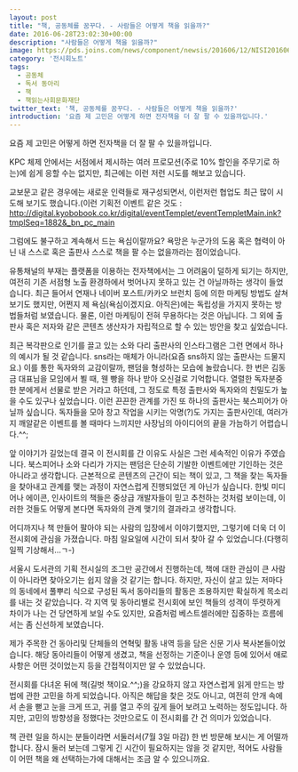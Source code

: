 ```yaml
---
layout: post
title: "책, 공동체를 꿈꾸다. - 사람들은 어떻게 책을 읽을까?"
date: 2016-06-28T23:02:30+00:00
description: "사람들은 어떻게 책을 읽을까?"
image: https://pds.joins.com/news/component/newsis/201606/12/NISI20160612_0011795440_web.jpg
category: '전시회노트'  
tags: 
  - 공동체
  - 독서 동아리
  - 책
  - 책읽는사회문화재단
twitter_text: '책, 공동체를 꿈꾸다. - 사람들은 어떻게 책을 읽을까?'
introduction: '요즘 제 고민은 어떻게 하면 전자책을 더 잘 팔 수 있을까입니다.'
---
```


요즘 제 고민은 어떻게 하면 전자책을 더 잘 팔 수 있을까입니다.
  
KPC 체제 안에서는 서점에서 제시하는 여러 프로모션(주로 10% 할인을 주무기로 하는)에 쉽게 응할 수는 없지만, 최근에는 이런 저런 시도를 해보고 있습니다.
  
교보문고 같은 경우에는 새로운 인력들로 재구성되면서, 이런저런 협업도 최근 많이 시도해 보기도 했습니다.(이런 기획전 이벤트 같은 것도 : <http://digital.kyobobook.co.kr/digital/eventTemplet/eventTempletMain.ink?tmplSeq=1882&_bn_pc_main>

그럼에도 불구하고 계속해서 드는 욕심이랄까요? 욕망은 누군가의 도움 혹은 협력이 아닌 내 스스로 혹은 출판사 스스로 책을 팔 수는 없을까라는 점이었습니다.
  
유통채널의 부재는 플랫폼을 이용하는 전자책에서는 그 어려움이 덜하게 되기는 하지만, 여전히 기존 서점형 노출 환경하에서 벗어나지 못하고 있는 건 아닐까하는 생각이 들었습니다. 최근 들어서 연재나 네이버 포스트/카카오 브런치 등에 의한 마케팅 방법도 살쳐보기도 했지만, 어쩐지 제 욕심(욕심이겠지요. 아직은)에는 독립성을 가지지 못하는 방법들처럼 보였습니다. 물론, 이런 마케팅이 전혀 무용하다는 것은 아닙니다. 그 외에 출판사 혹은 저자와 같은 콘텐츠 생산자가 자립적으로 할 수 있는 방안을 찾고 싶었습니다.

최근 복각판으로 인기를 끌고 있는 소와 다리 출판사의 인스타그램은 그런 면에서 하나의 예시가 될 것 같습니다. sns라는 매체가 아니라(요즘 sns하지 않는 출판사는 드물지요.) 이를 통한 독자와의 교감이랄까, 팬덤을 형성하는 모습에 놀랐습니다. 한 번은 김동금 대표님을 모임에서 뵐 때, 웬 빵을 하나 받아 오신걸로 기억합니다. 열렬한 독자분중 한 분에게서 선물로 받은 거라고 하던데, 그 정도로 특정 출판사와 독자와의 친밀도가 높을 수도 있구나 싶었습니다. 이런 끈끈한 관계를 가진 또 하나의 출판사는 북스피어가 아닐까 싶습니다. 독자들을 모아 창고 작업을 시키는 악명(?)도 가지는 출판사인데, 여러가지 깨알같은 이벤트를 볼 때마다 느끼지만 사장님의 아이디어의 끝을 가늠하기 어렵습니다.^^;

앞 이야기가 길었는데 결국 이 전시회를 간 이유도 사실은 그런 세속적인 이유가 주였습니다. 북스피어나 소와 다리가 가지는 팬덤은 단순히 기발한 이벤트에만 기인하는 것은 아니라고 생각합니다. 근본적으로 콘텐츠의 근간이 되는 책이 있고, 그 책을 찾는 독자들을 찾아내고 관계를 맺는 과정이 자연스럽게 진행되었던 게 아닌가 싶습니다. 한빛 미디어나 에이콘, 인사이트의 책들은 중상급 개발자들이 믿고 추천하는 것처럼 보이는데, 이러한 것들도 어떻게 본다면 독자와의 관계 맺기의 결과라고 생각합니다.

어디까지나 책 만들어 팔아야 되는 사람의 입장에서 이야기했지만, 그렇기에 더욱 더 이 전시회에 관심을 가졌습니다. 마침 일요일에 시간이 되서 찾아 갈 수 있었습니다.(다행히 일찍 기상해서&#8230;ㄱ-)

서울시 도서관의 기획 전시실의 조그만 공간에서 진행하는데, 책에 대한 관심이 큰 사람이 아니라면 찾아오기는 쉽지 않을 것 같기는 합니다. 하지만, 자신이 살고 있는 저마다의 동네에서 풀뿌리 식으로 구성된 독서 동아리들의 활동은 조용하지만 확실하게 목소리를 내는 것 같았습니다. 각 지역 및 동아리별로 전시회에 보인 책들의 성격이 뚜렷하게 차이가 나는 건 당연하게 보일 수도 있지만, 요즘처럼 베스트셀러에만 집중하는 흐름에서는 좀 신선하게 보였습니다.

제가 주목한 건 동아리및 단체들의 연혁및 활동 내역 등을 담은 신문 기사 복사본들이었습니다. 해당 동아리들이 어떻게 생겼고, 책을 선정하는 기준이나 운영 등에 있어서 애로사항은 어떤 것이었는지 등을 간접적이지만 알 수 있었습니다.

전시회를 다녀온 뒤에 책(길벗 책이요.^^;)을 강요하지 않고 자연스럽게 읽게 만드는 방법에 관한 고민을 하게 되었습니다. 아직은 해답을 찾은 것도 아니고, 여전히 안개 속에서 손을 뻗고 눈을 크게 뜨고, 귀를 열고 주의 깊게 들어 보려고 노력하는 정도입니다. 하지만, 고민의 방향성을 정했다는 것만으로도 이 전시회를 간 건 의미가 있었습니다. 

책 관련 일을 하시는 분들이라면 서둘러서(7월 3일 마감) 한 번 방문해 보시는 게 어떨까 합니다. 잠시 둘러 보는데 그렇게 긴 시간이 필요하지는 않을 것 같지만, 적어도 사람들이 어떤 책을 왜 선택하는가에 대해서는 조금 알 수 있으니까요.